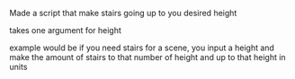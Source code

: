 Made a script that make stairs going up to you desired height

takes one argument for height

example would be if you need stairs for a scene, you input a height and make the amount of stairs to that number of height and up to that height in units
